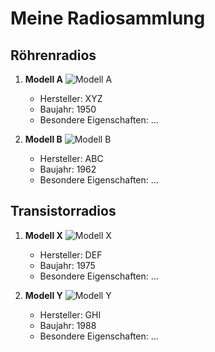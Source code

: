 
# Meine Radiosammlung

## Röhrenradios

1. **Modell A**
   ![Modell A](link_zum_bild_modell_a)
   - Hersteller: XYZ
   - Baujahr: 1950
   - Besondere Eigenschaften: ...
   
2. **Modell B**
   ![Modell B](link_zum_bild_modell_b)
   - Hersteller: ABC
   - Baujahr: 1962
   - Besondere Eigenschaften: ...

## Transistorradios

1. **Modell X**
   ![Modell X](link_zum_bild_modell_x)
   - Hersteller: DEF
   - Baujahr: 1975
   - Besondere Eigenschaften: ...

2. **Modell Y**
   ![Modell Y](link_zum_bild_modell_y)
   - Hersteller: GHI
   - Baujahr: 1988
   - Besondere Eigenschaften: ...
 
